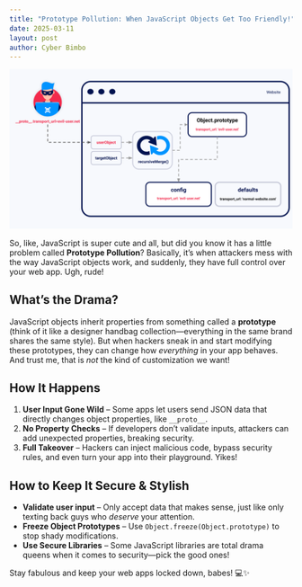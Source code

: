 ```yaml
---
title: "Prototype Pollution: When JavaScript Objects Get Too Friendly!"
date: 2025-03-11
layout: post
author: Cyber Bimbo
---
```

![image](../static/prototype-pollution-infographic.svg)

So, like, JavaScript is super cute and all, but did you know it has a little problem called **Prototype Pollution**? Basically, it’s when attackers mess with the way JavaScript objects work, and suddenly, they have full control over your web app. Ugh, rude!

## What’s the Drama?
JavaScript objects inherit properties from something called a **prototype** (think of it like a designer handbag collection—everything in the same brand shares the same style). But when hackers sneak in and start modifying these prototypes, they can change how *everything* in your app behaves. And trust me, that is *not* the kind of customization we want!

## How It Happens
1. **User Input Gone Wild** – Some apps let users send JSON data that directly changes object properties, like `__proto__`.  
2. **No Property Checks** – If developers don’t validate inputs, attackers can add unexpected properties, breaking security.  
3. **Full Takeover** – Hackers can inject malicious code, bypass security rules, and even turn your app into their playground. Yikes!

## How to Keep It Secure & Stylish
- **Validate user input** – Only accept data that makes sense, just like only texting back guys who *deserve* your attention.
- **Freeze Object Prototypes** – Use `Object.freeze(Object.prototype)` to stop shady modifications.
- **Use Secure Libraries** – Some JavaScript libraries are total drama queens when it comes to security—pick the good ones!

Stay fabulous and keep your web apps locked down, babes! 💻✨
